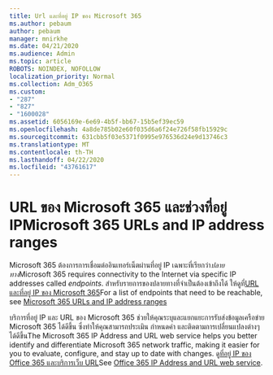 ```yaml
---
title: Url และที่อยู่ IP ของ Microsoft 365
ms.author: pebaum
author: pebaum
manager: mnirkhe
ms.date: 04/21/2020
ms.audience: Admin
ms.topic: article
ROBOTS: NOINDEX, NOFOLLOW
localization_priority: Normal
ms.collection: Adm_O365
ms.custom:
- "287"
- "827"
- "1600028"
ms.assetid: 6056169e-6e69-4b5f-bb67-15b5ef39ec59
ms.openlocfilehash: 4a8de785b02e60f035d6a6f24e726f58fb15929c
ms.sourcegitcommit: 631cbb5f03e5371f0995e976536d24e9d13746c3
ms.translationtype: MT
ms.contentlocale: th-TH
ms.lasthandoff: 04/22/2020
ms.locfileid: "43761617"
---
```

# <a name="microsoft-365-urls-and-ip-address-ranges"></a><span data-ttu-id="243ec-102">URL ของ Microsoft 365 และช่วงที่อยู่ IP</span><span class="sxs-lookup"><span data-stu-id="243ec-102">Microsoft 365 URLs and IP address ranges</span></span>

<span data-ttu-id="243ec-103">Microsoft 365 ต้องการการเชื่อมต่ออินเทอร์เน็ตผ่านที่อยู่ IP เฉพาะที่เรียกว่า*ปลายทาง*</span><span class="sxs-lookup"><span data-stu-id="243ec-103">Microsoft 365 requires connectivity to the Internet via specific IP addresses called *endpoints*.</span></span>
<span data-ttu-id="243ec-104">สําหรับรายการของปลายทางที่จําเป็นต้องเข้าถึงได้ ให้ดูที่[URL และที่อยู่ IP ของ Microsoft 365](https://docs.microsoft.com/office365/enterprise/urls-and-ip-address-ranges)</span><span class="sxs-lookup"><span data-stu-id="243ec-104">For a list of endpoints that need to be reachable, see [Microsoft 365 URLs and IP address ranges](https://docs.microsoft.com/office365/enterprise/urls-and-ip-address-ranges)</span></span> 

<span data-ttu-id="243ec-105">บริการที่อยู่ IP และ URL ของ Microsoft 365 ช่วยให้คุณระบุและแยกแยะการรับส่งข้อมูลเครือข่าย Microsoft 365 ได้ดีขึ้น ซึ่งทําให้คุณสามารถประเมิน กําหนดค่า และติดตามการเปลี่ยนแปลงต่างๆ ได้ดีขึ้น</span><span class="sxs-lookup"><span data-stu-id="243ec-105">The Microsoft 365 IP Address and URL web service helps you better identify and differentiate Microsoft 365 network traffic, making it easier for you to evaluate, configure, and stay up to date with changes.</span></span> <span data-ttu-id="243ec-106">ดู[ที่อยู่ IP ของ Office 365 และบริการเว็บ URL](https://docs.microsoft.com/office365/enterprise/office-365-ip-web-service)</span><span class="sxs-lookup"><span data-stu-id="243ec-106">See [Office 365 IP Address and URL web service](https://docs.microsoft.com/office365/enterprise/office-365-ip-web-service).</span></span>